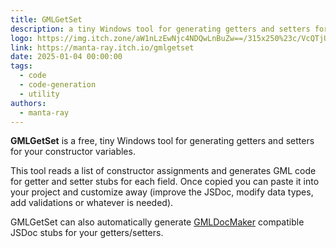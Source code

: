 ```yaml
---
title: GMLGetSet
description: a tiny Windows tool for generating getters and setters for your constructor variables.
logo: https://img.itch.zone/aW1nLzEwNjc4NDQwLnBuZw==/315x250%23c/VcQTjU.png
link: https://manta-ray.itch.io/gmlgetset
date: 2025-01-04 00:00:00
tags:
  - code
  - code-generation
  - utility
authors:
  - manta-ray
---
```


**GMLGetSet** is a free, tiny Windows tool for generating getters and setters for your constructor variables.

This tool reads a list of constructor assignments and generates GML code for getter and setter stubs for each field. Once copied you can paste it into your project and customize away (improve the JSDoc, modify data types, add validations or whatever is needed).

GMLGetSet can also automatically generate [GMLDocMaker](https://manta-ray.itch.io/gmldocmaker) compatible JSDoc stubs for your getters/setters. 